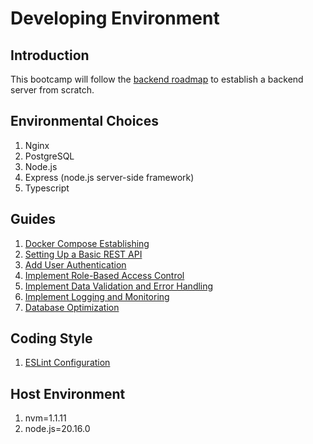 # Developing Environment

## Introduction
This bootcamp will follow the [backend roadmap](https://roadmap.sh/backend) to establish a backend server from scratch.

## Environmental Choices
1. Nginx
2. PostgreSQL
3. Node.js
4. Express (node.js server-side framework)
5. Typescript

## Guides
1. [Docker Compose Establishing](./guides/01_docker_compose_establishing.md)
2. [Setting Up a Basic REST API](./guides/02_setting_up_a_basic_REST_API.md)
3. [Add User Authentication](./guides/03_add_user_authentication.md)
4. [Implement Role-Based Access Control](./guides/04_implement_role-based_access_control.md)
5. [Implement Data Validation and Error Handling](./guides/05_data_validation_and_error_handling.md)
6. [Implement Logging and Monitoring](./guides/06_logging_and_monitoring.md)
7. [Database Optimization](./guides/07_database_optimization.md)

## Coding Style
1. [ESLint Configuration](./guides/coding_style/01_eslint_configuration.md)

## Host Environment
1. nvm=1.1.11
2. node.js=20.16.0